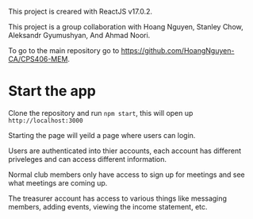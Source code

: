 This project is creared with ReactJS v17.0.2.

This project is a group collaboration with Hoang Nguyen, Stanley Chow, Aleksandr Gyumushyan, And Ahmad Noori.

To go to the main repository go to https://github.com/HoangNguyen-CA/CPS406-MEM.

# Start the app

Clone the repository and run `npm start`, this will open up `http://localhost:3000`

Starting the page will yeild a page where users can login.

Users are authenticated into thier accounts, each account has different priveleges and can access different information.

Normal club members only have access to sign up for meetings and see what meetings are coming up.

The treasurer account has access to various things like messaging members, adding events, viewing the income statement, etc.
